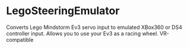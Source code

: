 # LegoSteeringEmulator
Converts Lego Mindstorm Ev3 servo input to emulated XBox360 or DS4 controller input. Allows you to use your Ev3 as a racing wheel. VR-compatible
